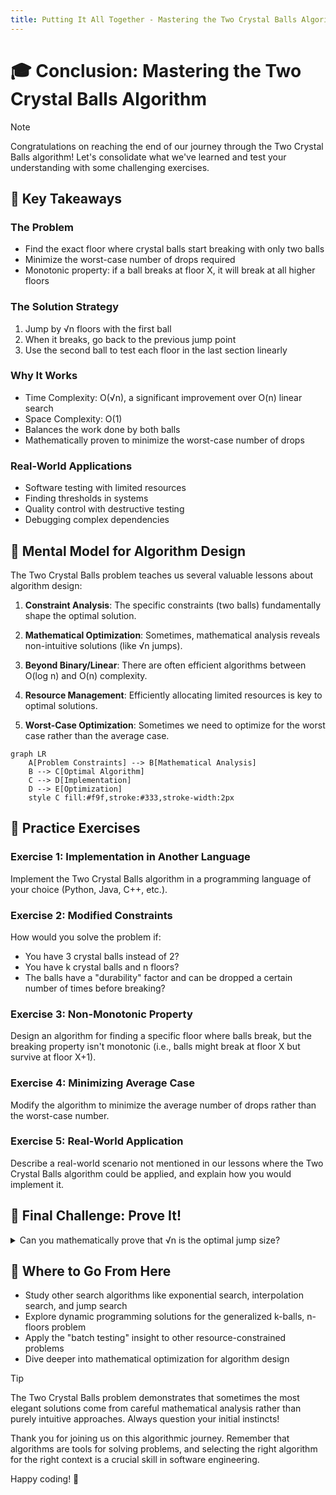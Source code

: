 ```yaml
---
title: Putting It All Together - Mastering the Two Crystal Balls Algorithm
---
```


# 🎓 Conclusion: Mastering the Two Crystal Balls Algorithm

> [!NOTE]
> Congratulations on reaching the end of our journey through the Two Crystal Balls algorithm! Let's consolidate what we've learned and test your understanding with some challenging exercises.

## 🔑 Key Takeaways

### The Problem
- Find the exact floor where crystal balls start breaking with only two balls
- Minimize the worst-case number of drops required
- Monotonic property: if a ball breaks at floor X, it will break at all higher floors

### The Solution Strategy
1. Jump by √n floors with the first ball
2. When it breaks, go back to the previous jump point
3. Use the second ball to test each floor in the last section linearly

### Why It Works
- Time Complexity: O(√n), a significant improvement over O(n) linear search
- Space Complexity: O(1)
- Balances the work done by both balls
- Mathematically proven to minimize the worst-case number of drops

### Real-World Applications
- Software testing with limited resources
- Finding thresholds in systems
- Quality control with destructive testing
- Debugging complex dependencies

## 🧠 Mental Model for Algorithm Design

The Two Crystal Balls problem teaches us several valuable lessons about algorithm design:

1. **Constraint Analysis**: The specific constraints (two balls) fundamentally shape the optimal solution.

2. **Mathematical Optimization**: Sometimes, mathematical analysis reveals non-intuitive solutions (like √n jumps).

3. **Beyond Binary/Linear**: There are often efficient algorithms between O(log n) and O(n) complexity.

4. **Resource Management**: Efficiently allocating limited resources is key to optimal solutions.

5. **Worst-Case Optimization**: Sometimes we need to optimize for the worst case rather than the average case.

```mermaid
graph LR
    A[Problem Constraints] --> B[Mathematical Analysis]
    B --> C[Optimal Algorithm]
    C --> D[Implementation]
    D --> E[Optimization]
    style C fill:#f9f,stroke:#333,stroke-width:2px
```

## 💪 Practice Exercises

### Exercise 1: Implementation in Another Language
Implement the Two Crystal Balls algorithm in a programming language of your choice (Python, Java, C++, etc.).

### Exercise 2: Modified Constraints
How would you solve the problem if:
- You have 3 crystal balls instead of 2?
- You have k crystal balls and n floors?
- The balls have a "durability" factor and can be dropped a certain number of times before breaking?

### Exercise 3: Non-Monotonic Property
Design an algorithm for finding a specific floor where balls break, but the breaking property isn't monotonic (i.e., balls might break at floor X but survive at floor X+1).

### Exercise 4: Minimizing Average Case
Modify the algorithm to minimize the average number of drops rather than the worst-case number.

### Exercise 5: Real-World Application
Describe a real-world scenario not mentioned in our lessons where the Two Crystal Balls algorithm could be applied, and explain how you would implement it.

## 🎯 Final Challenge: Prove It!

<details>
<summary>Can you mathematically prove that √n is the optimal jump size?</summary>

Here's the proof outline:

1. Let k be our jump size
2. Worst-case drops with the first ball: ⌈n/k⌉
3. Worst-case drops with the second ball: k-1
4. Total worst-case drops: ⌈n/k⌉ + (k-1)
5. To minimize this function, we can approximate ⌈n/k⌉ as n/k
6. So, we minimize: n/k + k - 1
7. Taking the derivative and setting it to zero:
   - d/dk (n/k + k - 1) = -n/k² + 1 = 0
   - n/k² = 1
   - k² = n
   - k = √n

Therefore, √n is the optimal jump size that minimizes the worst-case number of drops.
</details>

## 🚀 Where to Go From Here

- Study other search algorithms like exponential search, interpolation search, and jump search
- Explore dynamic programming solutions for the generalized k-balls, n-floors problem
- Apply the "batch testing" insight to other resource-constrained problems
- Dive deeper into mathematical optimization for algorithm design

> [!TIP]
> The Two Crystal Balls problem demonstrates that sometimes the most elegant solutions come from careful mathematical analysis rather than purely intuitive approaches. Always question your initial instincts!

Thank you for joining us on this algorithmic journey. Remember that algorithms are tools for solving problems, and selecting the right algorithm for the right context is a crucial skill in software engineering.

Happy coding! 🎉 